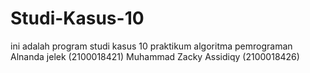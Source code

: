 # Studi-Kasus-10
ini adalah program studi kasus 10 praktikum algoritma pemrograman
Alnanda jelek (2100018421)
Muhammad Zacky Assidiqy (2100018426)
